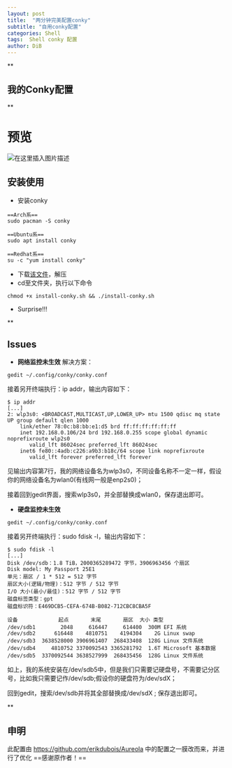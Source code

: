 ```yaml
---
layout: post
title:  "两分钟完美配置conky"
subtitle: "自用conky配置"
categories: Shell
tags:  Shell conky 配置
author: DiB
---
```

﻿**

## 我的Conky配置

**

# 预览
![在这里插入图片描述](https://img-blog.csdnimg.cn/20190820213705244.gif)

 ## 安装使用
 

 - 安装conky

```shell
==Arch系==
sudo pacman -S conky
```
```shell
==Ubuntu系==
sudo apt install conky
```
```shell
==Redhat系==
su -c "yum install conky"
```
 - 下载[该文件](https://pan.baidu.com/s/1bMIpR2SpWx-nPsWiWo21ZQ)，解压
 - cd至文件夹，执行以下命令
```shell
chmod +x install-conky.sh && ./install-conky.sh
```
   

 - Surprise!!!

**

## Issues


 - **网络监控未生效**
解决方案：
```shell
gedit ~/.config/conky/conky.conf
```
接着另开终端执行：ip addr，输出内容如下：
```shell
$ ip addr
[...]
2: wlp3s0: <BROADCAST,MULTICAST,UP,LOWER_UP> mtu 1500 qdisc mq state UP group default qlen 1000
    link/ether 78:0c:b8:bb:e1:d5 brd ff:ff:ff:ff:ff:ff
    inet 192.168.0.106/24 brd 192.168.0.255 scope global dynamic noprefixroute wlp2s0
       valid_lft 86024sec preferred_lft 86024sec
    inet6 fe80::4adb:c226:a9b3:b18c/64 scope link noprefixroute 
       valid_lft forever preferred_lft forever

```
见输出内容第7行，我的网络设备名为wlp3s0，不同设备名称不一定一样，假设你的网络设备名为wlan0(有线网一般是enp2s0)；

接着回到gedit界面，搜索wlp3s0，并全部替换成wlan0，保存退出即可。

- **硬盘监控未生效**
```shell
gedit ~/.config/conky/conky.conf
```
接着另开终端执行：sudo fdisk -l，输出内容如下：
```shell
$ sudo fdisk -l
[...]
Disk /dev/sdb：1.8 TiB，2000365289472 字节，3906963456 个扇区
Disk model: My Passport 25E1
单元：扇区 / 1 * 512 = 512 字节
扇区大小(逻辑/物理)：512 字节 / 512 字节
I/O 大小(最小/最佳)：512 字节 / 512 字节
磁盘标签类型：gpt
磁盘标识符：E469DCB5-CEFA-674B-B082-712CBC8CBA5F

设备             起点       末尾       扇区  大小 类型
/dev/sdb1        2048     616447     614400  300M EFI 系统
/dev/sdb2      616448    4810751    4194304    2G Linux swap
/dev/sdb3  3638528000 3906961407  268433408  128G Linux 文件系统
/dev/sdb4     4810752 3370092543 3365281792  1.6T Microsoft 基本数据
/dev/sdb5  3370092544 3638527999  268435456  128G Linux 文件系统

```
如上，我的系统安装在/dev/sdb5中，但是我们只需要记硬盘号，不需要记分区号，比如我只需要记作/dev/sdb;假设你的硬盘符为/dev/sdX；

回到gedit，搜索/dev/sdb并将其全部替换成/dev/sdX ;
保存退出即可。


**
## 申明
此配置由 https://github.com/erikdubois/Aureola 中的配置之一膜改而来，并进行了优化 
==感谢原作者！==

